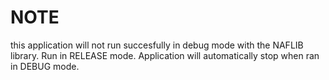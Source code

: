 ﻿# NOTE

this application will not run succesfully in debug mode with the NAFLIB library. Run in RELEASE mode.
Application will automatically stop when ran in DEBUG mode.